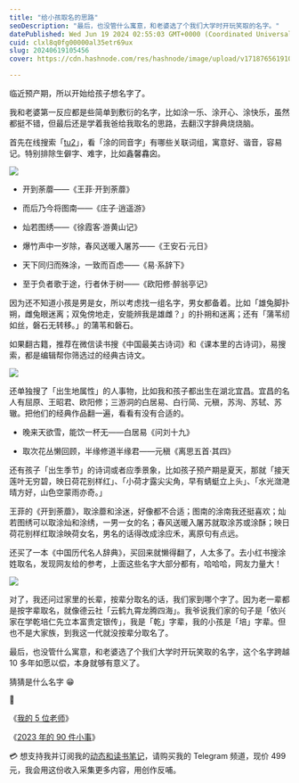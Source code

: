 ```yaml
---
title: "给小孩取名的思路"
seoDescription: "最后，也没管什么寓意，和老婆选了个我们大学时开玩笑取的名字。"
datePublished: Wed Jun 19 2024 02:55:03 GMT+0000 (Coordinated Universal Time)
cuid: clxl8q0fg00000al35etr69ux
slug: 20240619105456
cover: https://cdn.hashnode.com/res/hashnode/image/upload/v1718765619104/0e126bca-f8e3-47df-b835-1a6d67dd9b2b.jpeg

---
```


临近预产期，所以开始给孩子想名字了。

我和老婆第一反应都是些简单到敷衍的名字，比如涂一乐、涂开心、涂快乐，虽然都挺不错，但最后还是学着我爸给我取名的思路，去翻汉字辞典烧烧脑。

首先在线搜索「[tu2](https://zd.hwxnet.com/search.do?keyword=tu2&sub_btn.x=0&sub_btn.y=0)」，看「涂的同音字」有哪些关联词组，寓意好、谐音，容易记。特别排除生僻字、难字，比如鑫馨馫囟。

![](url)

* 开到荼蘼——《王菲·开到荼蘼》
    
* 而后乃今将图南——《庄子·逍遥游》
    
* 灿若图绣——《徐霞客·游黄山记》
    
* 爆竹声中一岁除，春风送暖入屠苏——《王安石·元日》
    
* 天下同归而殊涂，一致而百虑——《易·系辞下》
    
* 至于负者歌于途，行者休于树——《欧阳修·醉翁亭记》
    

因为还不知道小孩是男是女，所以考虑找一组名字，男女都备着。比如「雄兔脚扑朔，雌兔眼迷离；双兔傍地走，安能辨我是雄雌？」的扑朔和迷离；还有「蒲苇纫如丝，磐石无转移。」的蒲苇和磐石。

如果翻古籍，推荐在微信读书搜《中国最美古诗词》和《课本里的古诗词》，易搜索，都是编辑帮你筛选过的经典古诗文。

![](url)

还单独搜了「出生地属性」的人事物，比如我和孩子都出生在湖北宜昌。宜昌的名人有屈原、王昭君、欧阳修；三游洞的白居易、白行简、元稹，苏洵、苏轼、苏辙。把他们的经典作品翻一遍，看看有没有合适的。

* 晚来天欲雪，能饮一杯无——白居易《问刘十九》
    
* 取次花丛懒回顾，半缘修道半缘君——元稹《离思五首·其四》
    

还有孩子「出生季节」的诗词或者应季景象，比如孩子预产期是夏天，那就「接天莲叶无穷碧，映日荷花别样红」、「小荷才露尖尖角，早有蜻蜓立上头」、「水光潋滟晴方好，山色空蒙雨亦奇。」

王菲的《开到荼蘼》，取涂蘼和涂迷，好像都不合适；图南的涂南我还挺喜欢；灿若图绣可以取涂灿和涂绣，一男一女的名；春风送暖入屠苏就取涂苏或涂酥；映日荷花别样红取涂映荷女名，男名的话得改成涂应禾，离原句有点远。

还买了一本《中国历代名人辞典》，买回来就懒得翻了，人太多了。去小红书搜涂姓取名，发现网友给的参考，上面这些名字大部分都有，哈哈哈，网友力量大！

![](url)

对了，我还问过家里的长辈，按辈分取名的话，我们家到哪个字了。因为老一辈都是按字辈取名，就像德云社「云鹤九霄龙腾四海」。我爷说我们家的句子是「依兴家在学乾培仁先立本富贵定银传」，我是「乾」字辈，我的小孩是「培」字辈。但也不是大家族，到我这一代就没按辈分取名了。

最后，也没管什么寓意，和老婆选了个我们大学时开玩笑取的名字，这个名字跨越 10 多年如愿以偿，本身就够有意义了。

猜猜是什么名字 😁

🔗

《[我的 5 位老师](https://mp.weixin.qq.com/s?__biz=MzI3MzU5MDA1OQ==&mid=2247488516&idx=1&sn=d9dabc097be64e15014a21adb0a2662b&chksm=eb21a640dc562f56fc14ee92b4c1e2c7ed28a02f41f9f4da7e827b81d16852c9892e13723955#rd)》

《[2023 年的 90 件小事](https://mp.weixin.qq.com/s?__biz=MzI3MzU5MDA1OQ==&mid=2247488217&idx=1&sn=1bc5ae0abf1051bd4a132f9776f6fa57&chksm=eb21a09ddc56298b301a16216b27ed6fce275a034eb969a62ab4cc806d09f176561fa46d97de#rd)》

💳 想支持我并订阅我的[动态和读书笔记](https://mp.weixin.qq.com/s/A_yK10ktL8Nl7RzsnGwzEg)，请购买我的 Telegram 频道，现价 499 元，我会用这份收入采集更多内容，用创作反哺。
